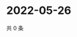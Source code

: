 # 2022-05-26

共 0 条

<!-- BEGIN WEIBO -->
<!-- 最后更新时间 Thu May 26 2022 17:17:48 GMT+0800 (China Standard Time) -->

<!-- END WEIBO -->
